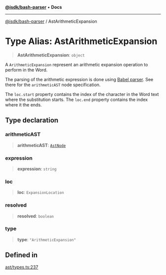 [**@isdk/bash-parser**](../README.md) • **Docs**

***

[@isdk/bash-parser](../globals.md) / AstArithmeticExpansion

# Type Alias: AstArithmeticExpansion

> **AstArithmeticExpansion**: `object`

A `ArithmeticExpansion` represent an arithmetic expansion operation to perform in the Word.

The parsing of the arithmetic expression is done using [Babel parser](https://babeljs.io/docs/babel-parser). See there for the `arithmeticAST` node specification.

The `loc.start` property contains the index of the character in the Word text where the substitution starts. The `loc.end` property contains the index where it the ends.

## Type declaration

### arithmeticAST

> **arithmeticAST**: [`AstNode`](AstNode.md)

### expression

> **expression**: `string`

### loc

> **loc**: `ExpansionLocation`

### resolved

> **resolved**: `boolean`

### type

> **type**: `"ArithmeticExpansion"`

## Defined in

[ast/types.ts:237](https://github.com/mattiasrunge/bash-parser/blob/98089d9104089a44eb5db425f3c3a8de14075f75/src/ast/types.ts#L237)
